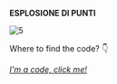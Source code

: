 **ESPLOSIONE DI PUNTI**

![5](https://user-images.githubusercontent.com/28058955/114743002-8b97f880-9d4c-11eb-8372-8784e5b8c9b4.PNG)

Where to find the code? 👇

*[I'm a code, click me!](https://editor.p5js.org/MariangelaC/full/aOt3w7K-1)*

